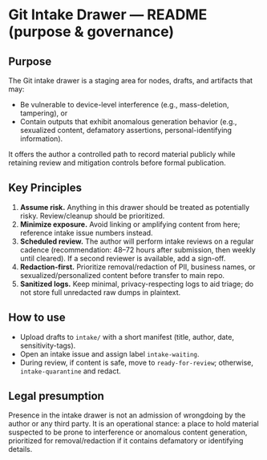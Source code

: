# Git Intake Drawer — README (purpose & governance)

## Purpose
The Git intake drawer is a staging area for nodes, drafts, and artifacts that may:
- Be vulnerable to device-level interference (e.g., mass-deletion, tampering), or
- Contain outputs that exhibit anomalous generation behavior (e.g., sexualized content, defamatory assertions, personal-identifying information).

It offers the author a controlled path to record material publicly while retaining review and mitigation controls before formal publication.

## Key Principles
1. **Assume risk.** Anything in this drawer should be treated as potentially risky. Review/cleanup should be prioritized.
2. **Minimize exposure.** Avoid linking or amplifying content from here; reference intake issue numbers instead.
3. **Scheduled review.** The author will perform intake reviews on a regular cadence (recommendation: 48–72 hours after submission, then weekly until cleared). If a second reviewer is available, add a sign-off.
4. **Redaction-first.** Prioritize removal/redaction of PII, business names, or sexualized/personalized content before transfer to main repo.
5. **Sanitized logs.** Keep minimal, privacy-respecting logs to aid triage; do not store full unredacted raw dumps in plaintext.

## How to use
- Upload drafts to `intake/` with a short manifest (title, author, date, sensitivity-tags).
- Open an intake issue and assign label `intake-waiting`.
- During review, if content is safe, move to `ready-for-review`; otherwise, `intake-quarantine` and redact.

## Legal presumption
Presence in the intake drawer is not an admission of wrongdoing by the author or any third party. It is an operational stance: a place to hold material suspected to be prone to interference or anomalous content generation, prioritized for removal/redaction if it contains defamatory or identifying details.
